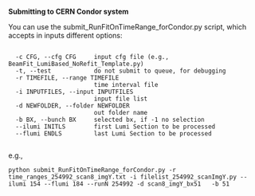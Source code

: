 **Submitting to CERN Condor system**

You can use the submit_RunFitOnTimeRange_forCondor.py script, which accepts in inputs different options:
```

  -c CFG, --cfg CFG     input cfg file (e.g., BeamFit_LumiBased_NoRefit_Template.py)
  -t, --test            do not submit to queue, for debugging
  -r TIMEFILE, --range TIMEFILE
                        time interval file
  -i INPUTFILES, --input INPUTFILES
                        input file list
  -d NEWFOLDER, --folder NEWFOLDER
                        out folder name
  -b BX, --bunch BX     selected bx, if -1 no selection
  --ilumi INITLS        first Lumi Section to be processed
  --flumi ENDLS         last Lumi Section to be processed
  
```

e.g., 
```
python submit_RunFitOnTimeRange_forCondor.py -r time_ranges_254992_scan8_imgY.txt -i filelist_254992_scanImgY.py --ilumi 154 --flumi 184 --runN 254992 -d scan8_imgY_bx51   -b 51


